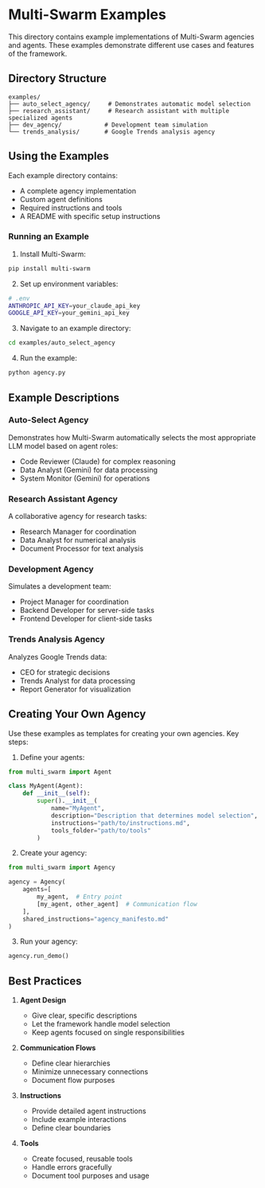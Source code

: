 # Multi-Swarm Examples

This directory contains example implementations of Multi-Swarm agencies and agents. These examples demonstrate different use cases and features of the framework.

## Directory Structure

```
examples/
├── auto_select_agency/     # Demonstrates automatic model selection
├── research_assistant/     # Research assistant with multiple specialized agents
├── dev_agency/            # Development team simulation
└── trends_analysis/       # Google Trends analysis agency
```

## Using the Examples

Each example directory contains:
- A complete agency implementation
- Custom agent definitions
- Required instructions and tools
- A README with specific setup instructions

### Running an Example

1. Install Multi-Swarm:
```bash
pip install multi-swarm
```

2. Set up environment variables:
```bash
# .env
ANTHROPIC_API_KEY=your_claude_api_key
GOOGLE_API_KEY=your_gemini_api_key
```

3. Navigate to an example directory:
```bash
cd examples/auto_select_agency
```

4. Run the example:
```bash
python agency.py
```

## Example Descriptions

### Auto-Select Agency
Demonstrates how Multi-Swarm automatically selects the most appropriate LLM model based on agent roles:
- Code Reviewer (Claude) for complex reasoning
- Data Analyst (Gemini) for data processing
- System Monitor (Gemini) for operations

### Research Assistant Agency
A collaborative agency for research tasks:
- Research Manager for coordination
- Data Analyst for numerical analysis
- Document Processor for text analysis

### Development Agency
Simulates a development team:
- Project Manager for coordination
- Backend Developer for server-side tasks
- Frontend Developer for client-side tasks

### Trends Analysis Agency
Analyzes Google Trends data:
- CEO for strategic decisions
- Trends Analyst for data processing
- Report Generator for visualization

## Creating Your Own Agency

Use these examples as templates for creating your own agencies. Key steps:

1. Define your agents:
```python
from multi_swarm import Agent

class MyAgent(Agent):
    def __init__(self):
        super().__init__(
            name="MyAgent",
            description="Description that determines model selection",
            instructions="path/to/instructions.md",
            tools_folder="path/to/tools"
        )
```

2. Create your agency:
```python
from multi_swarm import Agency

agency = Agency(
    agents=[
        my_agent,  # Entry point
        [my_agent, other_agent]  # Communication flow
    ],
    shared_instructions="agency_manifesto.md"
)
```

3. Run your agency:
```python
agency.run_demo()
```

## Best Practices

1. **Agent Design**
   - Give clear, specific descriptions
   - Let the framework handle model selection
   - Keep agents focused on single responsibilities

2. **Communication Flows**
   - Define clear hierarchies
   - Minimize unnecessary connections
   - Document flow purposes

3. **Instructions**
   - Provide detailed agent instructions
   - Include example interactions
   - Define clear boundaries

4. **Tools**
   - Create focused, reusable tools
   - Handle errors gracefully
   - Document tool purposes and usage 